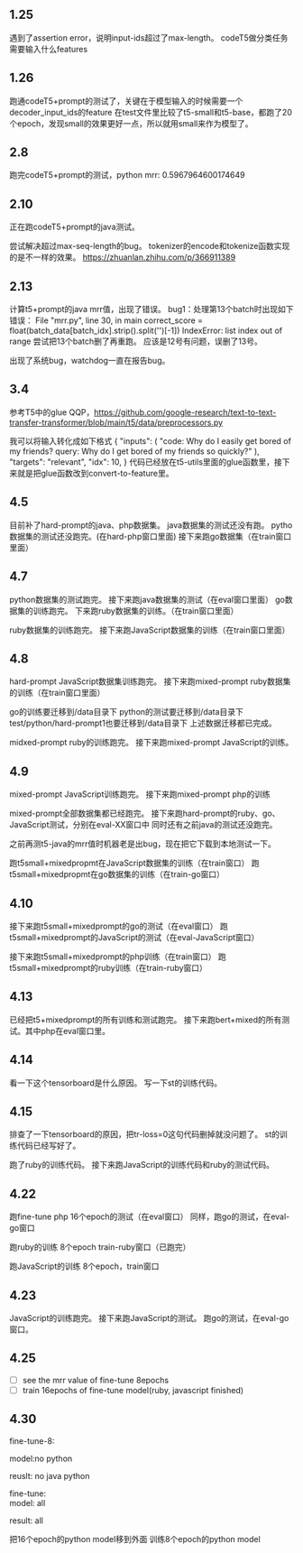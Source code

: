 ## 1.25 
遇到了assertion error，说明input-ids超过了max-length。
codeT5做分类任务需要输入什么features

## 1.26
跑通codeT5+prompt的测试了，关键在于模型输入的时候需要一个decoder_input_ids的feature
在test文件里比较了t5-small和t5-base，都跑了20个epoch，发现small的效果更好一点，所以就用small来作为模型了。

## 2.8
跑完codeT5+prompt的测试，python mrr: 0.5967964600174649

## 2.10
正在跑codeT5+prompt的java测试。

尝试解决超过max-seq-length的bug。
tokenizer的encode和tokenize函数实现的是不一样的效果。
https://zhuanlan.zhihu.com/p/366911389

## 2.13
计算t5+prompt的java mrr值，出现了错误。
bug1：处理第13个batch时出现如下错误：
  File "mrr.py", line 30, in main
    correct_score = float(batch_data[batch_idx].strip().split('<CODESPLIT>')[-1])
IndexError: list index out of range
尝试把13个batch删了再重跑。
应该是12号有问题，误删了13号。

出现了系统bug，watchdog一直在报告bug。


## 3.4
参考T5中的glue QQP，https://github.com/google-research/text-to-text-transfer-transformer/blob/main/t5/data/preprocessors.py

我可以将输入转化成如下格式
{
       "inputs": (
           "code: Why do I easily get bored of my friends? query: Why do I get bored of my friends so quickly?"
       ),
       "targets": "relevant",
      "idx": 10,
}
代码已经放在t5-utils里面的glue函数里，接下来就是把glue函数改到convert-to-feature里。


## 4.5
目前补了hard-prompt的java、php数据集。
java数据集的测试还没有跑。
pytho数据集的测试还没跑完。(在hard-php窗口里面)
接下来跑go数据集（在train窗口里面）

## 4.7
python数据集的测试跑完。
接下来跑java数据集的测试（在eval窗口里面）
go数据集的训练跑完。
下来跑ruby数据集的训练。（在train窗口里面）

ruby数据集的训练跑完。
接下来跑JavaScript数据集的训练（在train窗口里面）

## 4.8
hard-prompt JavaScript数据集训练跑完。
接下来跑mixed-prompt ruby数据集的训练（在train窗口里面）

go的训练要迁移到/data目录下
python的测试要迁移到/data目录下
test/python/hard-prompt1也要迁移到/data目录下
上述数据迁移都已完成。

midxed-prompt ruby的训练跑完。
接下来跑mixed-prompt JavaScript的训练。


## 4.9
mixed-prompt JavaScript训练跑完。
接下来跑mixed-prompt php的训练

mixed-prompt全部数据集都已经跑完。
接下来跑hard-prompt的ruby、go、JavaScript测试，分别在eval-XX窗口中
同时还有之前java的测试还没跑完。

之前再测t5-java的mrr值时机器老是出bug，现在把它下载到本地测试一下。

跑t5small+mixedpropmt在JavaScript数据集的训练（在train窗口）
跑t5small+mixedpropmt在go数据集的训练（在train-go窗口）

## 4.10
接下来跑t5small+mixedprompt的go的测试（在eval窗口）
跑t5small+mixedprompt的JavaScript的测试（在eval-JavaScript窗口）

接下来跑t5small+mixedprompt的php训练（在train窗口）
跑t5small+mixedprompt的ruby训练（在train-ruby窗口）

## 4.13
已经把t5+mixedprompt的所有训练和测试跑完。
接下来跑bert+mixed的所有测试。其中php在eval窗口里。

## 4.14
看一下这个tensorboard是什么原因。
写一下st的训练代码。

## 4.15
排查了一下tensorboard的原因，把tr-loss=0这句代码删掉就没问题了。
st的训练代码已经写好了。

跑了ruby的训练代码。
接下来跑JavaScript的训练代码和ruby的测试代码。

## 4.22
跑fine-tune php 16个epoch的测试（在eval窗口）
同样，跑go的测试，在eval-go窗口

跑ruby的训练 8个epoch train-ruby窗口（已跑完）

跑JavaScript的训练 8个epoch，train窗口

## 4.23
JavaScript的训练跑完。
接下来跑JavaScript的测试。
跑go的测试，在eval-go窗口。


## 4.25
- [ ] see the mrr value of fine-tune 8epochs 
- [ ] train 16epochs of fine-tune model(ruby, javascript finished)

## 4.30
fine-tune-8:

model:no python

reuslt: no java python

fine-tune:   
model: all 

result: all

把16个epoch的python model移到外面
训练8个epoch的python model



